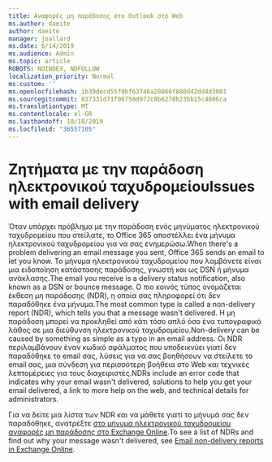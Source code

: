 ```yaml
---
title: Αναφορές μη παράδοσης στο Outlook στο Web
ms.author: daeite
author: daeite
manager: joallard
ms.date: 6/14/2019
ms.audience: Admin
ms.topic: article
ROBOTS: NOINDEX, NOFOLLOW
localization_priority: Normal
ms.custom: ''
ms.openlocfilehash: 1b39decd55f0bf63746a28866f880d42dd4d3001
ms.sourcegitcommit: 037331d71f06750d972c0b6278b23bb15c4806ca
ms.translationtype: MT
ms.contentlocale: el-GR
ms.lasthandoff: 10/18/2019
ms.locfileid: "36557105"
---
```

# <a name="issues-with-email-delivery"></a><span data-ttu-id="6deb6-102">Ζητήματα με την παράδοση ηλεκτρονικού ταχυδρομείου</span><span class="sxs-lookup"><span data-stu-id="6deb6-102">Issues with email delivery</span></span>

<span data-ttu-id="6deb6-103">Όταν υπάρχει πρόβλημα με την παράδοση ενός μηνύματος ηλεκτρονικού ταχυδρομείου που στείλατε, το Office 365 αποστέλλει ένα μήνυμα ηλεκτρονικού ταχυδρομείου για να σας ενημερώσω.</span><span class="sxs-lookup"><span data-stu-id="6deb6-103">When there's a problem delivering an email message you sent, Office 365 sends an email to let you know.</span></span> <span data-ttu-id="6deb6-104">Το μήνυμα ηλεκτρονικού ταχυδρομείου που λαμβάνετε είναι μια ειδοποίηση κατάστασης παράδοσης, γνωστή και ως DSN ή μήνυμα ανάκλασης.</span><span class="sxs-lookup"><span data-stu-id="6deb6-104">The email you receive is a delivery status notification, also known as a DSN or bounce message.</span></span> <span data-ttu-id="6deb6-105">Ο πιο κοινός τύπος ονομάζεται έκθεση μη παράδοσης (NDR), η οποία σας πληροφορεί ότι δεν παραδόθηκε ένα μήνυμα.</span><span class="sxs-lookup"><span data-stu-id="6deb6-105">The most common type is called a non-delivery report (NDR), which tells you that a message wasn't delivered.</span></span> <span data-ttu-id="6deb6-106">Η μη παράδοση μπορεί να προκληθεί από κάτι τόσο απλό όσο ένα τυπογραφικό λάθος σε μια διεύθυνση ηλεκτρονικού ταχυδρομείου.</span><span class="sxs-lookup"><span data-stu-id="6deb6-106">Non-delivery can be caused by something as simple as a typo in an email address.</span></span> <span data-ttu-id="6deb6-107">Οι NDR περιλαμβάνουν έναν κωδικό σφάλματος που υποδεικνύει γιατί δεν παραδόθηκε το email σας, λύσεις για να σας βοηθήσουν να στείλετε το email σας, μια σύνδεση για περισσότερη βοήθεια στο Web και τεχνικές λεπτομέρειες για τους διαχειριστές.</span><span class="sxs-lookup"><span data-stu-id="6deb6-107">NDRs include an error code that indicates why your email wasn't delivered, solutions to help you get your email delivered, a link to more help on the web, and technical details for administrators.</span></span>

<span data-ttu-id="6deb6-108">Για να δείτε μια λίστα των NDR και να μάθετε γιατί το μήνυμά σας δεν παραδόθηκε, ανατρέξτε [στο μήνυμα ηλεκτρονικού ταχυδρομείου αναφορές μη παράδοσης στο Exchange Online](https://docs.microsoft.com/exchange/mail-flow-best-practices/non-delivery-reports-in-exchange-online/non-delivery-reports-in-exchange-online).</span><span class="sxs-lookup"><span data-stu-id="6deb6-108">To see a list of NDRs and find out why your message wasn't delivered, see [Email non-delivery reports in Exchange Online](https://docs.microsoft.com/exchange/mail-flow-best-practices/non-delivery-reports-in-exchange-online/non-delivery-reports-in-exchange-online).</span></span>
